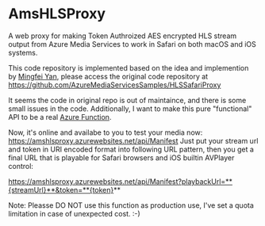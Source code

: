 # AmsHLSProxy
A web proxy for making Token Authroized AES encrypted HLS stream output from Azure Media Services to work in Safari on both macOS and iOS systems.


This code repository is implemented based on the idea and implemention by [Mingfei Yan](https://azure.microsoft.com/en-us/blog/how-to-make-token-authorized-aes-encrypted-hls-stream-working-in-safari/), please access the original code repository at https://github.com/AzureMediaServicesSamples/HLSSafariProxy

It seems the code in original repo is out of maintaince, and there is some small issues in the code. Additionally, I want to make this pure "functional" API to be a real [Azure Function](https://azure.microsoft.com/en-us/services/functions/). 

Now, it's online and availabe to you to test your media now: https://amshlsproxy.azurewebsites.net/api/Manifest
Just put your stream url and token in URI encoded format into following URL pattern, then you get a final URL that is playable for Safari browsers and iOS builtin AVPlayer control:

https://amshlsproxy.azurewebsites.net/api/Manifest?playbackUrl=**{streamUrl}**&token=**{token}**


Note: Pleasse DO NOT use this function as production use, I've set a quota limitation in case of unexpected cost. :-) 
